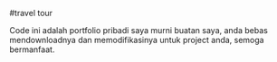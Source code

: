 #travel tour

Code ini adalah portfolio pribadi saya murni buatan saya, anda bebas mendownloadnya dan memodifikasinya untuk project anda, semoga bermanfaat.
